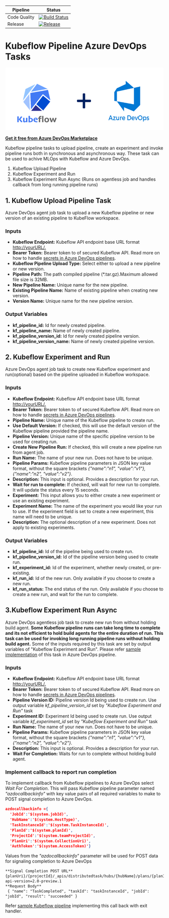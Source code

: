 | Pipeline     | Status                                                                                                                                                                                                                                                                  |
| ------------ | ----------------------------------------------------------------------------------------------------------------------------------------------------------------------------------------------------------------------------------------------------------------------- |
| Code Quality | [![Build Status](https://dev.azure.com/csedevops/Kubeflow%20Integration/_apis/build/status/kubeflow-azdo-customtask/code-quality-check?branchName=master)](https://dev.azure.com/csedevops/Kubeflow%20Integration/_build/latest?definitionId=419&branchName=master)     |
| Release      | [![Release](https://dev.azure.com/csedevops/Kubeflow%20Integration/_apis/build/status/kubeflow-azdo-customtask/KubeflowTaskBuildAndRelease?branchName=master)](https://dev.azure.com/csedevops/Kubeflow%20Integration/_build/latest?definitionId=293&branchName=master) |

# Kubeflow Pipeline Azure DevOps Tasks 

![image info](./images/kfp_azuredevops.png)

**[Get it free from Azure DevOps Marketplace](https://marketplace.visualstudio.com/items?itemName=CSE-DevOps.KubeflowTasks)**

 Kubeflow pipeline tasks to upload pipeline, create an experiment and invoke pipeline runs both in synchronous and asynchronous way. These task can be used to achive MLOps with Kubeflow and Azure DevOps.

1. Kubeflow Upload Pipeline
2. Kubeflow Experiment and Run
3. Kubeflow Experiment Run Async (Runs on agentless job and handles callback from long running pipeline runs)

## 1. Kubeflow Upload Pipeline Task

Azure DevOps agent job task to upload a new Kubeflow pipeline or new version of an existing pipeline to KubeFlow workspace.

### Inputs

- **Kubeflow Endpoint:** Kubeflow API endpoint base URL format <http://yourURL/.>
- **Bearer Token:** Bearer token to of secured Kubeflow API. Read more on how to handle [secrets in Azure DevOps pipelines](https://docs.microsoft.com/en-us/azure/devops/pipelines/process/variables?view=azure-devops&tabs=yaml%2Cbatch#secret-variables).  
- **Kubeflow Pipeline Upload Type:** Select either to upload a new pipeline or new version.
- **Pipeline Path:** The path compiled pipeline (*.tar.gz).Maximum allowed file size is 32MB.
- **New Pipeline Name:** Unique name for the new pipeline.
- **Existing Pipeline Name:** Name of existing pipeline when creating new version.
- **Version Name:** Unique name for the new pipeline version.

### Output Variables

- **kf_pipeline_id:** Id for newly created pipeline.
- **kf_pipeline_name:** Name of newly created pipeline.
- **kf_pipeline_version_id:** Id for newly created pipeline version.
- **kf_pipeline_version_name:** Name of newly created pipeline version.

## 2. Kubeflow Experiment and Run

Azure DevOps agent job task to create new Kubeflow experiment and run(optional) based on the pipeline uploaded in Kubeflow workspace.

### Inputs

- **Kubeflow Endpoint:** Kubeflow API endpoint base URL format <http://yourURL/.>
- **Bearer Token:** Bearer token to of secured Kubeflow API. Read more on how to handle [secrets in Azure DevOps pipelines](https://docs.microsoft.com/en-us/azure/devops/pipelines/process/variables?view=azure-devops&tabs=yaml%2Cbatch#secret-variables).
- **Pipeline Name:** Unique name of the Kubeflow pipeline to create run.
- **Use Default Version:** If checked, this will use the default version of the Kubeflow pipeline provided the pipeline name.
- **Pipeline Version:** Unique name of the specific pipeline version to be used for creating run.
- **Create New Pipeline Run:** If checked, this will create a new pipeline run from agent job.
- **Run Name:** The name of your new run. Does not have to be unique.
- **Pipeline Params:** Kubeflow pipeline parameters in JSON key value format, without the square brackets *{"name":"n1", "value":"v1"}, {"name":"n2", "value":"v2"}*.
- **Description:** This input is optional. Provides a description for your run.
- **Wait for run to complete:** If checked, will wait for new run to complete. It will update the status every 15 seconds.
- **Experiment:** This input allows you to either create a new experiment or use an existing experiment.
- **Experiment Name:** The name of the experiment you would like your run to use. If the experiment field is set to create a new experiment, this name will need to be unique.
- **Description:** The optional description of a new experiment. Does not apply to existing experiments.

### Output Variables

- **kf_pipeline_id:** Id of the pipeline being used to create run.
- **kf_pipeline_version_id:** Id of the pipeline version being used to create run.
- **kf_experiment_id:** Id of the experiment, whether newly created, or pre-existing.
- **kf_run_id:** Id of the new run. Only available if you choose to create a new run.
- **kf_run_status:** The end status of the run. Only available if you choose to create a new run, and wait for the run to complete.

## 3.Kubeflow Experiment Run Async

Azure DevOps agentless job task to create new run from without holding build agent. **Some Kubeflow pipeline runs can take long time to complete and its not efficient to hold build agents for the entire duration of run. This task can be used for invoking long running pipeline runs without holding build agent.** Some of the inputs required by this task are set by output variables of "Kubeflow Experiment and Run". Please refer [sample implementation](https://github.com/kaizentm/kubemlops/blob/209cafe64e0793fca99882f3f87eacad22b54b9e/.azdo/ci.yaml#L95) of this task in Azure DevOps pipeline.

### Inputs

- **Kubeflow Endpoint:** Kubeflow API endpoint base URL format <http://yourURL/.>
- **Bearer Token:** Bearer token to of secured Kubeflow API. Read more on how to handle [secrets in Azure DevOps pipelines](https://docs.microsoft.com/en-us/azure/devops/pipelines/process/variables?view=azure-devops&tabs=yaml%2Cbatch#secret-variables).
- **Pipeline Version ID:** Pipeline version Id being used to create run. Use output variable *kf_pipeline_version_id* set by *"Kubeflow Experiment and Run"* task
- **Experiment ID:** Experiment Id being used to create run. Use output variable *kf_experiment_id* set by *"Kubeflow Experiment and Run"* task
- **Run Name:** The name of your new run. Does not have to be unique.
- **Pipeline Params:** Kubeflow pipeline parameters in JSON key value format, without the square brackets *{"name":"n1", "value":"v1"}, {"name":"n2", "value":"v2"}*.
- **Description:**  This input is optional. Provides a description for your run.
- **Wait For Completion:** Waits for run to complete without holding build agent.

### Implement callback to report run completion

To implement callback from Kubeflow pipelines to Azure DevOps select *Wait For Completion*. This will pass Kubeflow pipeline parameter named *"azdocallbackinfo"* with key value pairs of all required variables to make to POST signal completion to Azure DevOps.  

```json
azdocallbackinfo ={
  'JobId':'$(system.jobId)',
  'HubName':'$(system.HostType)',
  'TaskInstanceId':'$(system.TaskInstanceId)',
  'PlanId':'$(system.planId)',
  'ProjectId':'$(system.teamProjectId)',
  'PlanUri':'$(system.CollectionUri)',
  'AuthToken':'$(system.AccessToken)'}
```

Values from the *"azdocallbackinfo"* parameter will be used for POST data for signaling completion to Azure DevOps

```
**Signal Completion POST URL**
{planUri}/{projectId}/_apis/distributedtask/hubs/{hubName}/plans/{planId}/events?api-version=2.0-preview.1
**Request Body**
 { "name": "TaskCompleted", "taskId": "taskInstanceId", "jobId": "jobId", "result": "succeeded" }
 ```

 Refer [sample Kubeflow pipeline](https://github.com/kaizentm/kubemlops/blob/master/code/pipelineazdo.py) implementing this call back with exit handler.
